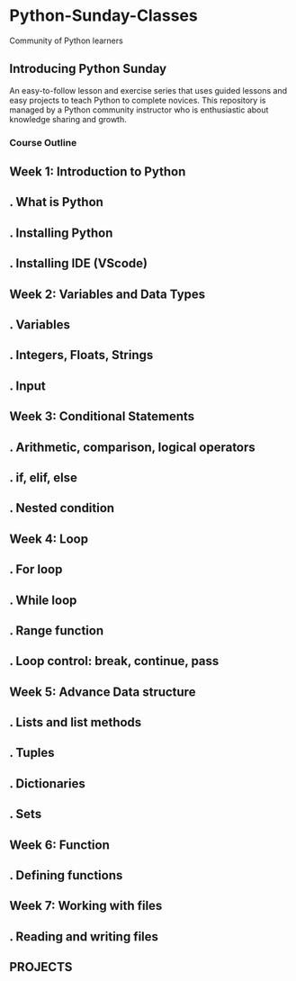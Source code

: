 # Python-Sunday-Classes
Community of Python learners

## Introducing Python Sunday
An easy-to-follow lesson and exercise series that uses guided lessons and easy projects to teach Python to complete novices.
This repository is managed by a Python community instructor who is enthusiastic about knowledge sharing and growth.

### Course Outline
## Week 1: Introduction to Python
## . What is Python
## . Installing Python
## . Installing IDE (VScode)

## Week 2: Variables and Data Types
## . Variables
## . Integers, Floats, Strings
## . Input

## Week 3: Conditional Statements
## . Arithmetic, comparison, logical operators
## . if, elif, else
## . Nested condition

## Week 4: Loop
## . For loop
## . While loop
## . Range function
## . Loop control: break, continue, pass

## Week 5: Advance Data structure
## . Lists and list methods
## . Tuples
## . Dictionaries
## . Sets

## Week 6: Function
## . Defining functions

## Week 7: Working with files
## . Reading and writing files

## PROJECTS
